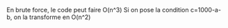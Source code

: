 En brute force, le code peut faire O(n^3)
Si on pose la condition c=1000-a-b, on la transforme en O(n^2)